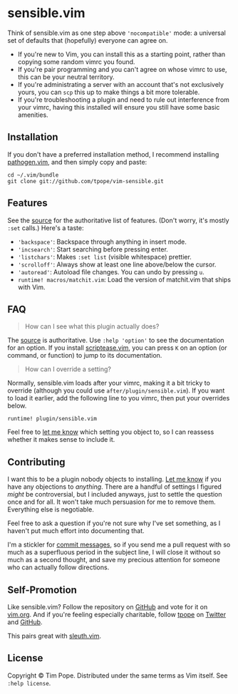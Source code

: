 # sensible.vim

Think of sensible.vim as one step above `'nocompatible'` mode: a universal
set of defaults that (hopefully) everyone can agree on.

* If you're new to Vim, you can install this as a starting point, rather than
  copying some random vimrc you found.
* If you're pair programming and you can't agree on whose vimrc to use, this
  can be your neutral territory.
* If you're administrating a server with an account that's not exclusively
  yours, you can `scp` this up to make things a bit more tolerable.
* If you're troubleshooting a plugin and need to rule out interference from
  your vimrc, having this installed will ensure you still have some basic
  amenities.

## Installation

If you don't have a preferred installation method, I recommend
installing [pathogen.vim](https://github.com/tpope/vim-pathogen), and
then simply copy and paste:

    cd ~/.vim/bundle
    git clone git://github.com/tpope/vim-sensible.git

## Features

See the [source][] for the authoritative list of features.  (Don't worry, it's
mostly `:set` calls.)  Here's a taste:

* `'backspace'`: Backspace through anything in insert mode.
* `'incsearch'`: Start searching before pressing enter.
* `'listchars'`: Makes `:set list` (visible whitespace) prettier.
* `'scrolloff'`: Always show at least one line above/below the cursor.
* `'autoread'`: Autoload file changes. You can undo by pressing `u`.
* `runtime! macros/matchit.vim`: Load the version of matchit.vim that ships
  with Vim.

[source]: https://github.com/tpope/vim-sensible/tree/master/plugin/sensible.vim

## FAQ

> How can I see what this plugin actually does?

The [source][] is authoritative.  Use `:help 'option'` to see the
documentation for an option.  If you install [scriptease.vim][], you can press
`K` on an option (or command, or function) to jump to its documentation.

[scriptease.vim]: https://github.com/tpope/vim-scriptease

> How can I override a setting?

Normally, sensible.vim loads after your vimrc, making it a bit tricky to
override (although you could use `after/plugin/sensible.vim`).  If you want to
load it earlier, add the following line to you vimrc, then put your overrides
below.

    runtime! plugin/sensible.vim

Feel free to [let me know][GitHub issues] which setting you object to, so I
can reassess whether it makes sense to include it.

## Contributing

I want this to be a plugin nobody objects to installing.  [Let me
know][GitHub issues] if you have any objections to *anything*.  There are a
handful of settings I figured *might* be controversial, but I included
anyways, just to settle the question once and for all.  It won't take much
persuasion for me to remove them.  Everything else is negotiable.

Feel free to ask a question if you're not sure why I've set something, as I
haven't put much effort into documenting that.

I'm a stickler for [commit messages][], so if you send me a pull request with
so much as a superfluous period in the subject line, I will close it without
so much as a second thought, and save my precious attention for someone who
can actually follow directions.

[GitHub issues]: http://github.com/tpope/vim-sensible/issues
[commit messages]: http://tbaggery.com/2008/04/19/a-note-about-git-commit-messages.html

## Self-Promotion

Like sensible.vim? Follow the repository on
[GitHub](https://github.com/tpope/vim-sensible) and vote for it on
[vim.org](http://www.vim.org/scripts/script.php?script_id=4391). And if
you're feeling especially charitable, follow [tpope](http://tpo.pe/) on
[Twitter](http://twitter.com/tpope) and
[GitHub](https://github.com/tpope).

This pairs great with [sleuth.vim](https://github.com/tpope/vim-sleuth).

## License

Copyright © Tim Pope.  Distributed under the same terms as Vim itself.
See `:help license`.
